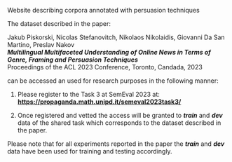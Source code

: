 Website describing corpora annotated with persuasion techniques

The dataset described in the paper: 

Jakub Piskorski, Nicolas Stefanovitch, Nikolaos Nikolaidis, Giovanni Da San Martino, Preslav Nakov<br/>
_**Multilingual Multifaceted Understanding of Online News in Terms of Genre, Framing and Persuasion Techniques**_<br/>
Proceedings of the ACL 2023 Conference, Toronto, Candada, 2023

can be accessed an used for research purposes in the following manner:

1. Please register to the Task 3 at SemEval 2023 at:
<b>https://propaganda.math.unipd.it/semeval2023task3/</b>

2. Once registered and vetted the access will be granted to _**train**_ and _**dev**_ data of the shared task which corresponds to
the dataset described in the paper.

Please note that for all experiments reported in the paper the _**train**_ and _**dev**_ data have been used for training and testing accordingly.


